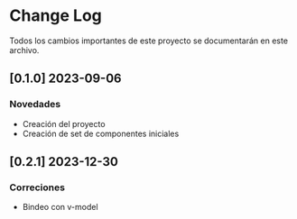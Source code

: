 # Change Log

Todos los cambios importantes de este proyecto se documentarán en este archivo.

## [0.1.0] 2023-09-06
### Novedades
- Creación del proyecto
- Creación de set de componentes iniciales

## [0.2.1] 2023-12-30
### Correciones
- Bindeo con v-model